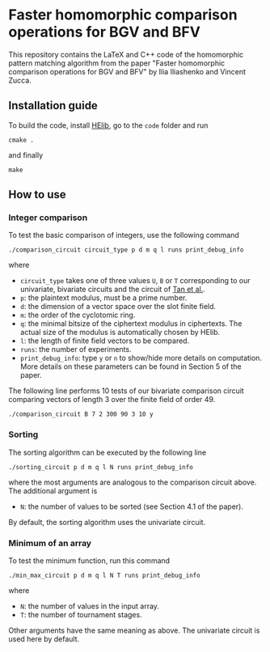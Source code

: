 # Faster homomorphic comparison operations for BGV and BFV

This repository contains the LaTeX and C++ code of the homomorphic pattern matching algorithm from the paper "Faster homomorphic comparison operations for BGV and BFV" by Ilia Iliashenko and Vincent Zucca.

## Installation guide
To build the code, install [HElib](https://github.com/homenc/HElib), go to the `code` folder and run 

    cmake .

and finally

    make

## How to use
### Integer comparison
To test the basic comparison of integers, use the following command
  
    ./comparison_circuit circuit_type p d m q l runs print_debug_info
    
where
+ `circuit_type` takes one of three values `U`, `B` or `T` corresponding to our univariate, bivariate circuits and the circuit of [Tan et al.](https://eprint.iacr.org/2019/332).
+ `p`: the plaintext modulus, must be a prime number.
+ `d`: the dimension of a vector space over the slot finite field.
+ `m`: the order of the cyclotomic ring.
+ `q`: the minimal bitsize of the ciphertext modulus in ciphertexts. The actual size of the modulus is automatically chosen by HElib.
+ `l`: the length of finite field vectors to be compared.
+ `runs`: the number of experiments.
+ `print_debug_info`: type `y` or `n` to show/hide more details on computation.
More details on these parameters can be found in Section 5 of the paper.

The following line performs 10 tests of our bivariate comparison circuit comparing vectors of length 3 over the finite field of order 49.
  
    ./comparison_circuit B 7 2 300 90 3 10 y

### Sorting
The sorting algorithm can be executed by the following line

    ./sorting_circuit p d m q l N runs print_debug_info
    
where the most arguments are analogous to the comparison circuit above. The additional argument is
+ `N`: the number of values to be sorted (see Section 4.1 of the paper).

By default, the sorting algorithm uses the univariate circuit. 

### Minimum of an array
To test the minimum function, run this command

    ./min_max_circuit p d m q l N T runs print_debug_info
    
where
+ `N`: the number of values in the input array.
+ `T`: the number of tournament stages.

Other arguments have the same meaning as above. The univariate circuit is used here by default.
